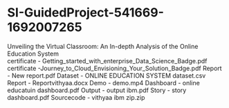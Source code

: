 # SI-GuidedProject-541669-1692007265
Unveiling the Virtual Classroom: An In-depth Analysis of the Online Education System <br />
certificate - Getting_started_with_enterprise_Data_Science_Badge.pdf
certificate -Journey_to_Cloud_Envisioning_Your_Solution_Badge.pdf
Report - New report.pdf
Dataset - ONLINE EDUCATION SYSTEM dataset.csv
Report - Reportvithyaa.docx
Demo - demo.mp4
Dashboard -  online educatuin dashboard.pdf
Output - output ibm.pdf
Story - story dashboard.pdf
Sourcecode - vithyaa ibm zip.zip
